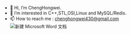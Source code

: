 - 👋 Hi, I’m ChengHongwei.
- 👀 I’m interested in C++,STL,OSI,Linux and MySQL/Redis.
- 📫 How to reach me : chenghongwei430@gmail.com
![新建 Microsoft Word 文档](https://github.com/ChengHongwei430/ChengHongwei430/assets/156173695/d02ce700-bde5-491e-9301-a203f3ddd08e)
